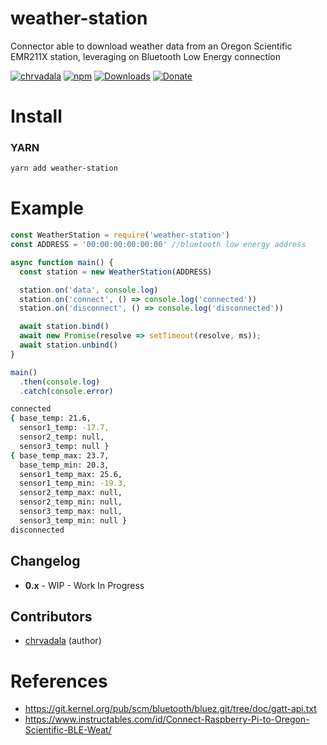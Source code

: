 # weather-station
Connector able to download weather data from an Oregon Scientific EMR211X station, leveraging on Bluetooth Low Energy connection

[![chrvadala](https://img.shields.io/badge/website-chrvadala-orange.svg)](https://chrvadala.github.io)
[![npm](https://img.shields.io/npm/v/weather-station.svg?maxAge=2592000?style=plastic)](https://www.npmjs.com/package/weather-station)
[![Downloads](https://img.shields.io/npm/dm/weather-station.svg)](https://www.npmjs.com/package/weather-station)
[![Donate](https://img.shields.io/badge/donate-PayPal-green.svg)](https://www.paypal.me/chrvadala/25)


# Install
### YARN
```sh
yarn add weather-station
```

# Example
````javascript
const WeatherStation = require('weather-station')
const ADDRESS = '00:00:00:00:00:00' //bluetooth low energy address

async function main() {
  const station = new WeatherStation(ADDRESS)

  station.on('data', console.log)
  station.on('connect', () => console.log('connected'))
  station.on('disconnect', () => console.log('disconnected'))

  await station.bind()
  await new Promise(resolve => setTimeout(resolve, ms));
  await station.unbind()
}

main()
  .then(console.log)
  .catch(console.error)
````

```sh
connected
{ base_temp: 21.6,
  sensor1_temp: -17.7,
  sensor2_temp: null,
  sensor3_temp: null }
{ base_temp_max: 23.7,
  base_temp_min: 20.3,
  sensor1_temp_max: 25.6,
  sensor1_temp_min: -19.3,
  sensor2_temp_max: null,
  sensor2_temp_min: null,
  sensor3_temp_max: null,
  sensor3_temp_min: null }
disconnected
```

## Changelog
- **0.x** - WIP - Work In Progress

## Contributors
- [chrvadala](https://github.com/chrvadala) (author)

# References
- https://git.kernel.org/pub/scm/bluetooth/bluez.git/tree/doc/gatt-api.txt
- https://www.instructables.com/id/Connect-Raspberry-Pi-to-Oregon-Scientific-BLE-Weat/

